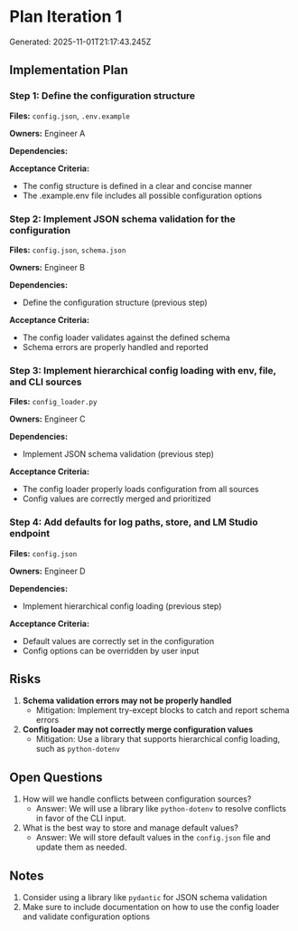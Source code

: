 # Plan Iteration 1

Generated: 2025-11-01T21:17:43.245Z

## Implementation Plan

### Step 1: Define the configuration structure

**Files:** `config.json`, `.env.example`

**Owners:** Engineer A

**Dependencies:**

**Acceptance Criteria:**
  - The config structure is defined in a clear and concise manner
  - The .example.env file includes all possible configuration options

### Step 2: Implement JSON schema validation for the configuration

**Files:** `config.json`, `schema.json`

**Owners:** Engineer B

**Dependencies:**
  - Define the configuration structure (previous step)

**Acceptance Criteria:**
  - The config loader validates against the defined schema
  - Schema errors are properly handled and reported

### Step 3: Implement hierarchical config loading with env, file, and CLI sources

**Files:** `config_loader.py`

**Owners:** Engineer C

**Dependencies:**
  - Implement JSON schema validation (previous step)

**Acceptance Criteria:**
  - The config loader properly loads configuration from all sources
  - Config values are correctly merged and prioritized

### Step 4: Add defaults for log paths, store, and LM Studio endpoint

**Files:** `config.json`

**Owners:** Engineer D

**Dependencies:**
  - Implement hierarchical config loading (previous step)

**Acceptance Criteria:**
  - Default values are correctly set in the configuration
  - Config options can be overridden by user input

## Risks

1. **Schema validation errors may not be properly handled**
   - Mitigation: Implement try-except blocks to catch and report schema errors
2. **Config loader may not correctly merge configuration values**
   - Mitigation: Use a library that supports hierarchical config loading, such as `python-dotenv`

## Open Questions

1. How will we handle conflicts between configuration sources?
   - Answer: We will use a library like `python-dotenv` to resolve conflicts in favor of the CLI input.
2. What is the best way to store and manage default values?
   - Answer: We will store default values in the `config.json` file and update them as needed.

## Notes

1. Consider using a library like `pydantic` for JSON schema validation
2. Make sure to include documentation on how to use the config loader and validate configuration options

